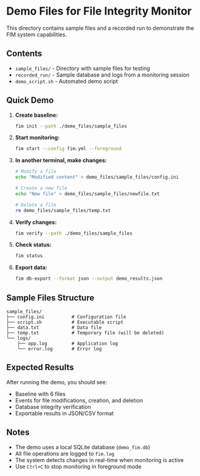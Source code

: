 # Demo Files for File Integrity Monitor

This directory contains sample files and a recorded run to demonstrate the FIM system capabilities.

## Contents

- `sample_files/` - Directory with sample files for testing
- `recorded_run/` - Sample database and logs from a monitoring session
- `demo_script.sh` - Automated demo script

## Quick Demo

1. **Create baseline:**
   ```bash
   fim init --path ./demo_files/sample_files
   ```

2. **Start monitoring:**
   ```bash
   fim start --config fim.yml --foreground
   ```

3. **In another terminal, make changes:**
   ```bash
   # Modify a file
   echo "Modified content" > demo_files/sample_files/config.ini
   
   # Create a new file
   echo "New file" > demo_files/sample_files/newfile.txt
   
   # Delete a file
   rm demo_files/sample_files/temp.txt
   ```

4. **Verify changes:**
   ```bash
   fim verify --path ./demo_files/sample_files
   ```

5. **Check status:**
   ```bash
   fim status
   ```

6. **Export data:**
   ```bash
   fim db-export --format json --output demo_results.json
   ```

## Sample Files Structure

```
sample_files/
├── config.ini          # Configuration file
├── script.sh           # Executable script
├── data.txt            # Data file
├── temp.txt            # Temporary file (will be deleted)
└── logs/
    ├── app.log         # Application log
    └── error.log       # Error log
```

## Expected Results

After running the demo, you should see:
- Baseline with 6 files
- Events for file modifications, creation, and deletion
- Database integrity verification
- Exportable results in JSON/CSV format

## Notes

- The demo uses a local SQLite database (`demo_fim.db`)
- All file operations are logged to `fim.log`
- The system detects changes in real-time when monitoring is active
- Use `Ctrl+C` to stop monitoring in foreground mode
